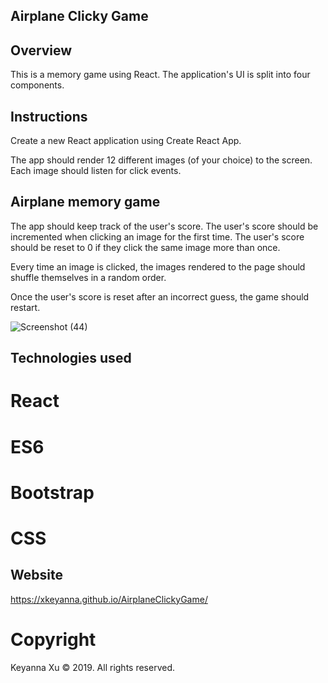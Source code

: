 ## Airplane Clicky Game
## Overview
This is a memory game using React. The application's UI is split into four components.

## Instructions
Create a new React application using Create React App.

The app should render 12 different images (of your choice) to the screen. Each image should listen for click events.

## Airplane memory game

The app should keep track of the user's score. The user's score should be incremented when clicking an image for the first time. The user's score should be reset to 0 if they click the same image more than once.

Every time an image is clicked, the images rendered to the page should shuffle themselves in a random order.

Once the user's score is reset after an incorrect guess, the game should restart.

![Screenshot (44)](https://user-images.githubusercontent.com/38111596/55185817-611d7780-5152-11e9-8f09-875f50787138.png)

## Technologies used
# React
# ES6
# Bootstrap
# CSS


## Website
https://xkeyanna.github.io/AirplaneClickyGame/

# Copyright
Keyanna Xu © 2019. All rights reserved.
